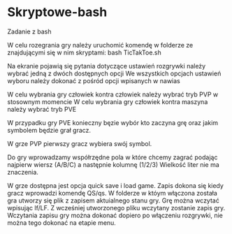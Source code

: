 # Skryptowe-bash
Zadanie z bash

W celu rozegrania gry należy uruchomić komendę w folderze ze znajdującymi się w nim skryptami:
bash TicTakToe.sh

Na ekranie pojawią się pytania dotyczące ustawień rozgrywki należy wybrać jedną z dwóch dostępnych opcji
We wszystkich opcjach ustawień wyboru należy dokonać z pośród opcji wpisanych w nawias

W celu wybrania gry człowiek kontra człowiek należy wybrać tryb PVP w stosownym momencie
W celu wybrania gry człowiek kontra maszyna należy wybrać tryb PVE

W przypadku gry PVE konieczny bęzie wybór kto zaczyna grę oraz jakim symbolem będzie grał gracz.

W grze PVP pierwszy gracz wybiera swój symbol.

Do gry wprowadzamy współrzędne pola w które chcemy zagrać podając najpierw wiersz (A/B/C) a następnie kolumnę (1/2/3)
Wielkość liter nie ma znaczenia.

W grze dostępna jest opcja quick save i load game.
Zapis dokona się kiedy gracz wprowadzi komendę QS/qs.
W folderze w któym włączona została gra utworzy się plik z zapisem aktuialnego stanu gry.
Grę można wczytać wpisując lf/LF. Z wcześniej utworzonego pliku wczytany zostanie zapis gry.
Wczytania zapisu gry można dokonać dopiero po włączeniu rozgrywki, nie można tego dokonać na etapie menu.
